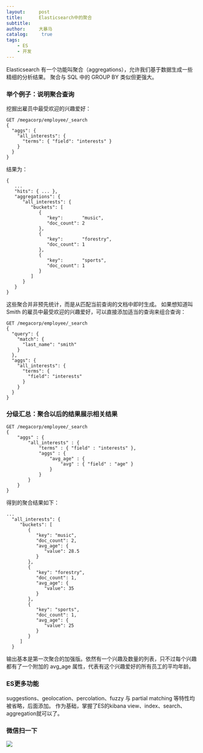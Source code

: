 ```yaml
---
layout:     post
title:      Elasticsearch中的聚合
subtitle:   
author:     大暴马
catalog: 	 true
tags:
    - ES
    - 开发
---
```

 
Elasticsearch 有一个功能叫聚合（aggregations），允许我们基于数据生成一些精细的分析结果。
聚合与 SQL 中的 GROUP BY 类似但更强大。

### 举个例子：说明聚合查询
挖掘出雇员中最受欢迎的兴趣爱好：
```
GET /megacorp/employee/_search
{
  "aggs": {
    "all_interests": {
      "terms": { "field": "interests" }
    }
  }
}
```
结果为：
```
{
   ...
   "hits": { ... },
   "aggregations": {
      "all_interests": {
         "buckets": [
            {
               "key":       "music",
               "doc_count": 2
            },
            {
               "key":       "forestry",
               "doc_count": 1
            },
            {
               "key":       "sports",
               "doc_count": 1
            }
         ]
      }
   }
}
```
这些聚合并非预先统计，而是从匹配当前查询的文档中即时生成。
如果想知道叫 Smith 的雇员中最受欢迎的兴趣爱好，可以直接添加适当的查询来组合查询：
```
GET /megacorp/employee/_search
{
  "query": {
    "match": {
      "last_name": "smith"
    }
  },
  "aggs": {
    "all_interests": {
      "terms": {
        "field": "interests"
      }
    }
  }
}
```
### 分级汇总：聚合以后的结果展示相关结果
```
GET /megacorp/employee/_search
{
    "aggs" : {
        "all_interests" : {
            "terms" : { "field" : "interests" },
            "aggs" : {
                "avg_age" : {
                    "avg" : { "field" : "age" }
                }
            }
        }
    }
}
```
得到的聚合结果如下：
```
...
  "all_interests": {
     "buckets": [
        {
           "key": "music",
           "doc_count": 2,
           "avg_age": {
              "value": 28.5
           }
        },
        {
           "key": "forestry",
           "doc_count": 1,
           "avg_age": {
              "value": 35
           }
        },
        {
           "key": "sports",
           "doc_count": 1,
           "avg_age": {
              "value": 25
           }
        }
     ]
  }
```
输出基本是第一次聚合的加强版。依然有一个兴趣及数量的列表，只不过每个兴趣都有了一个附加的 avg_age 属性，代表有这个兴趣爱好的所有员工的平均年龄。

### ES更多功能
suggestions、geolocation、percolation、fuzzy 与 partial matching 等特性均被省略，后面添加。
作为基础，掌握了ES的kibana view、index、search、aggregation就可以了。

### 微信扫一下
 ![](https://open.weixin.qq.com/qr/code?username=zhihuishangye)
